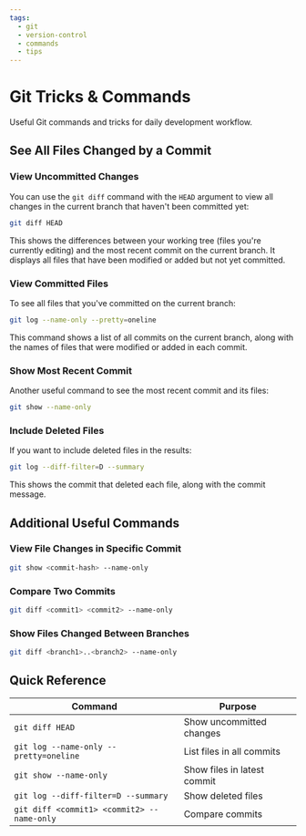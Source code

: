 ```yaml
---
tags:
  - git
  - version-control
  - commands
  - tips
---
```


# Git Tricks & Commands

Useful Git commands and tricks for daily development workflow.

## See All Files Changed by a Commit

### View Uncommitted Changes

You can use the `git diff` command with the `HEAD` argument to view all changes in the current branch that haven't been committed yet:

```bash
git diff HEAD
```

This shows the differences between your working tree (files you're currently editing) and the most recent commit on the current branch. It displays all files that have been modified or added but not yet committed.

### View Committed Files

To see all files that you've committed on the current branch:

```bash
git log --name-only --pretty=oneline
```

This command shows a list of all commits on the current branch, along with the names of files that were modified or added in each commit.

### Show Most Recent Commit

Another useful command to see the most recent commit and its files:

```bash
git show --name-only
```

### Include Deleted Files

If you want to include deleted files in the results:

```bash
git log --diff-filter=D --summary
```

This shows the commit that deleted each file, along with the commit message.

## Additional Useful Commands

### View File Changes in Specific Commit

```bash
git show <commit-hash> --name-only
```

### Compare Two Commits

```bash
git diff <commit1> <commit2> --name-only
```

### Show Files Changed Between Branches

```bash
git diff <branch1>..<branch2> --name-only
```

## Quick Reference

| Command | Purpose |
|---------|---------|
| `git diff HEAD` | Show uncommitted changes |
| `git log --name-only --pretty=oneline` | List files in all commits |
| `git show --name-only` | Show files in latest commit |
| `git log --diff-filter=D --summary` | Show deleted files |
| `git diff <commit1> <commit2> --name-only` | Compare commits |
